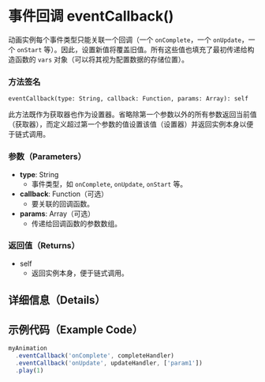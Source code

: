 # 事件回调 eventCallback()

动画实例每个事件类型只能关联一个回调（一个 `onComplete`，一个 `onUpdate`，一个 `onStart` 等）。因此，设置新值将覆盖旧值。所有这些值也填充了最初传递给构造函数的 `vars` 对象（可以将其视为配置数据的存储位置）。

### 方法签名

```plaintext
eventCallback(type: String, callback: Function, params: Array): self
```

此方法既作为获取器也作为设置器。省略除第一个参数以外的所有参数返回当前值（获取器），而定义超过第一个参数的值设置该值（设置器）并返回实例本身以便于链式调用。

### 参数（Parameters）

- **type**: String
  - 事件类型，如 `onComplete`, `onUpdate`, `onStart` 等。
- **callback**: Function（可选）
  - 要关联的回调函数。
- **params**: Array（可选）
  - 传递给回调函数的参数数组。

### 返回值（Returns）

- self
  - 返回实例本身，便于链式调用。

## 详细信息（Details）

## 示例代码（Example Code）

```javascript
myAnimation
  .eventCallback('onComplete', completeHandler)
  .eventCallback('onUpdate', updateHandler, ['param1'])
  .play(1)
```
